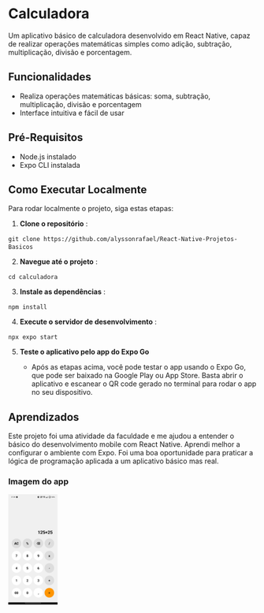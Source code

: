# Calculadora

Um aplicativo básico de calculadora desenvolvido em React Native, capaz de realizar operações matemáticas simples como adição, subtração, multiplicação, divisão e porcentagem.

## Funcionalidades

* Realiza operações matemáticas básicas: soma, subtração, multiplicação, divisão e porcentagem
* Interface intuitiva e fácil de usar

## Pré-Requisitos

* Node.js instalado
* Expo CLI instalada

## Como Executar Localmente

Para rodar localmente o projeto, siga estas etapas:

1. **Clone o repositório** :

```
git clone https://github.com/alyssonrafael/React-Native-Projetos-Basicos
```

2. **Navegue até o projeto** :

```
cd calculadora
```

3. **Instale as dependências** :

```
npm install
```

4. **Execute o servidor de desenvolvimento** :

```
npx expo start
```

5. **Teste o aplicativo pelo app do Expo Go**

   * Após as etapas acima, você pode testar o app usando o Expo Go, que pode ser baixado na Google Play ou App Store. Basta abrir o aplicativo e escanear o QR code gerado no terminal para rodar o app no seu dispositivo.

## Aprendizados

Este projeto foi uma atividade da faculdade e me ajudou a entender o básico do desenvolvimento mobile com React Native. Aprendi melhor a configurar o ambiente com Expo. Foi uma boa oportunidade para praticar a lógica de programação aplicada a um aplicativo básico mas real.

### Imagem do app
<img src="./assets//Readme/calculadora.jpg" alt="calculadora" width="100">
